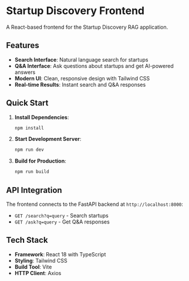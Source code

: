 # Startup Discovery Frontend

A React-based frontend for the Startup Discovery RAG application.

## Features

- **Search Interface**: Natural language search for startups
- **Q&A Interface**: Ask questions about startups and get AI-powered answers
- **Modern UI**: Clean, responsive design with Tailwind CSS
- **Real-time Results**: Instant search and Q&A responses

## Quick Start

1. **Install Dependencies**:
   ```bash
   npm install
   ```

2. **Start Development Server**:
   ```bash
   npm run dev
   ```

3. **Build for Production**:
   ```bash
   npm run build
   ```

## API Integration

The frontend connects to the FastAPI backend at `http://localhost:8000`:

- `GET /search?q=query` - Search startups
- `GET /ask?q=query` - Get Q&A responses

## Tech Stack

- **Framework**: React 18 with TypeScript
- **Styling**: Tailwind CSS
- **Build Tool**: Vite
- **HTTP Client**: Axios
